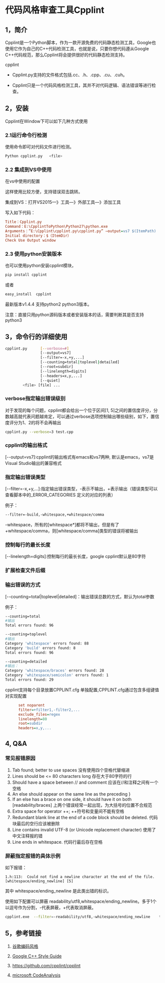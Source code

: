# 代码风格审查工具Cpplint



## **1，简介**

Cpplint是一个Python脚本，作为一款开源免费的代码静态检测工具，Google也使用它作为自己的C++代码检测工具，也就是说，只要你想代码遵从Google C++代码规范，那么Cpplint将会提供很好的代码静态检测支持。

cpplint

- Cpplint.py支持的文件格式包括.cc、.h、.cpp、.cu、.cuh。

- Cpplint只是一个代码风格检测工具，其并不对代码逻辑、语法错误等进行检查。

  

## 2，安装

Cpplint在Window下可以如下几种方式使用

### 2.1运行命令行检测

使用命令即可对代码文件进行检测。

```bash
Python cpplint.py   <file>
```

### 2.2 集成到VS中使用

在vs中使用的配置

这样使用比较方便，支持错误双击跳转。

集成到VS：打开VS2015—》工具—》外部工具—》添加工具

写入如下代码：

```ini
Title：Cpplint.py
Command：E:\CpplintToPython\Python27\python.exe
Arguments：”E:\Cpplint\cpplint.py\cpplint.py” –output=vs7 $(ItemPath)
Initial directory：$（ItemDir）
Check Use Output window
```

### 2.3 使用python安装版本

也可以使用python安装cpplint模块，

```bash
pip install cpplint 
```

或者

```bash
easy_install  cpplint
```

最新版本v1.4.4  支持python2 python3版本。



注意：直接只用python源码版本或者安装版本的话，需要判断其是否支持python3

## 3，命令行的详细使用



```bash
cpplint.py    	[--verbose=#] 
				[--output=vs7] 
				[--filter=-x,+y,...]
                [--counting=total|toplevel|detailed] 
                [--root=subdir]
                [--linelength=digits] 
                [--headers=x,y,...]
                [--quiet]
        <file> [file] ...
```

### verbose指定输出错误级别

[--verbose=#]: 指定输出的错误级别

对于发现的每个问题，cpplint都会给出一个位于区间[1, 5]之间的置信度评分，分数越高就代表问题越肯定，可以通过verbose选项控制输出哪些级别，如下，置信度评分为1、2的将不会再输出

```bash
cpplint.py --verbose=3 test.cpp 
```

### cpplint的输出格式

[--output=vs7]:cpplint的输出格式有emacs和vs7两种, 默认是emacs，vs7是Visual Studio输出的兼容格式

### 指定输出错误类型

[--filter=-x,+y,...]:指定输出错误类型，-表示不输出，+表示输出（错误类型可以查看脚本中的_ERROR_CATEGORIES 定义的对应的列表）

例子：

```bash
--filter=-build,-whitespace,+whitespace/comma
```

-whitespace，所有的[whitespace*]都将不输出，但是有了+whitespace/comma，则[whitespace/comma]类型的错误将被输出

### 控制每行的最长长度

[--linelength=digits]:控制每行的最长长度，google cpplint默认是80字符

### 扩展检查文件后缀

[--headers=x,y,...]:扩展检查的文件的后缀

### 输出错误的方式

 [--counting=total|toplevel|detailed]：输出错误总数的方式，默认为total参数

例子：

```bash
--counting=total
#输出
Total errors found: 96
```



```bash
--counting=toplevel
#输出
Category 'whitespace' errors found: 88
Category 'build' errors found: 8
Total errors found: 96
```

```bash
--counting=detailed
#输出：
Category 'whitespace/braces' errors found: 28
Category 'whitespace/semicolon' errors found: 1
Total errors found: 29 
```


cpplint支持每个目录放置CPPLINT.cfg 单独配置,CPPLINT.cfg通过包含多组键值对实现配置

```ini
	  set noparent
      filter=+filter1,-filter2,...
      exclude_files=regex
      linelength=80
      root=subdir
      headers=x,y,...
```

## 4, Q&A

### 常见报错原因

1. Tab found; better to use spaces 没有使用四个空格代替缩进
2. Lines should be <= 80 characters long 存在大于80字符的行
3. Should have a space between // and comment 应该在//和注释之间有一个空格
4. An else should appear on the same line as the preceding }
5. If an else has a brace on one side, it should have it on both [readability/braces] 上两个错误经常一起出现，为大括号的位置不合规范
6. Extra space for operator ++; ++符号和变量间不能有空格
7. Redundant blank line at the end of a code block should be deleted. 代码块最后的空行应该被删除
8. Line contains invalid UTF-8 (or Unicode replacement character) 使用了中文注释报的错
9. Line ends in whitespace. 代码行最后存在空格

### 屏蔽指定报错的具体示例

如下报错：

```
1.h:113:  Could not find a newline character at the end of the file.  [whitespace/ending_newline] [5]
```

其中 whitespace/ending_newline 是此类出错的标识。

使用如下配置可以屏蔽 readability/utf8,whitespace/ending_newline。多于1个以逗号作为分割，-代表屏蔽，+代表取消屏蔽。

```bash
cpplint.exe  --filter=-readability/utf8,-whitespace/ending_newline    tofinfo.h
```

## 5，参考链接

1. [谷歌编码风格](https://zh-google-styleguide.readthedocs.io/en/latest/google-cpp-styleguide/contents/)
2. [Google C++ Style Guide](https://google.github.io/styleguide/cppguide.html)
3. https://github.com/cpplint/cpplint

4. [microsoft CodeAnalysis](http://microsoft.github.io/CodeAnalysis/)